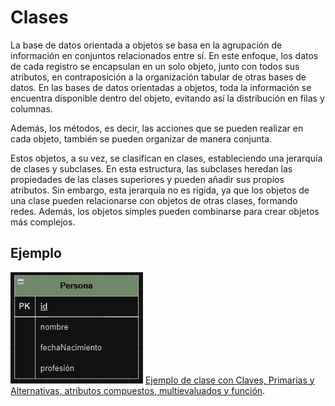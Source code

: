 # Clases
La base de datos orientada a objetos se basa en la agrupación de información en conjuntos relacionados entre sí. En este enfoque, los datos de cada registro se encapsulan en un solo objeto, junto con todos sus atributos, en contraposición a la organización tabular de otras bases de datos. En las bases de datos orientadas a objetos, toda la información se encuentra disponible dentro del objeto, evitando así la distribución en filas y columnas.

Además, los métodos, es decir, las acciones que se pueden realizar en cada objeto, también se pueden organizar de manera conjunta.

Estos objetos, a su vez, se clasifican en clases, estableciendo una jerarquía de clases y subclases. En esta estructura, las subclases heredan las propiedades de las clases superiores y pueden añadir sus propios atributos. Sin embargo, esta jerarquía no es rígida, ya que los objetos de una clase pueden relacionarse con objetos de otras clases, formando redes. Además, los objetos simples pueden combinarse para crear objetos más complejos.

## Ejemplo
![Diagrama](../img/Captura1.PNG)
[Ejemplo de clase con Claves, Primarias y Alternativas, atributos compuestos, multievaluados y función](../Clases/clase.sql).